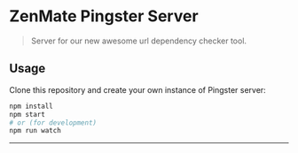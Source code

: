 # ZenMate Pingster Server

> Server for our new awesome url dependency checker tool.

## Usage

Clone this repository and create your own instance of Pingster server:

```bash
npm install
npm start
# or (for development)
npm run watch
```

---
